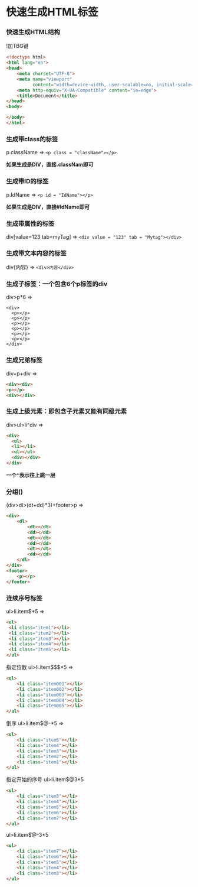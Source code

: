 # 快速生成HTML标签

### 快速生成HTML结构

!加TBG键

```html
<!doctype html>
<html lang="en">
<head>
    <meta charset="UTF-8">
    <meta name="viewport"
          content="width=device-width, user-scalable=no, initial-scale=1.0, maximum-scale=1.0, minimum-scale=1.0">
    <meta http-equiv="X-UA-Compatible" content="ie=edge">
    <title>Document</title>
</head>
<body>

</body>
</html>
```

### 生成带class的标签

p.className => `<p class = "className"></p>`

**如果生成是DIV，直接.classNam即可**

### 生成带ID的标签

p.IdName => `<p id = "IdName"></p>`

**如果生成是DIV，直接#IdName即可**

### 生成带属性的标签

div[value=123 tab=myTag] => `<div value = "123" tab = "Mytag"></div>`

### 生成带文本内容的标签

div{内容} => `<div>内容</div>`

### 生成子标签：一个包含6个p标签的div

div>p*6 => 

```htlm
<div>
  <p></p>
  <p></p>
  <p></p>
  <p></p>
  <p></p>
  <p></p>
</div>
```

### 生成兄弟标签

div+p+div =>

```html
<div><div>
<p></p>
<div></div>
```

### 生成上级元素：即包含子元素又能有同级元素

div>ul>li^div =>

```html
<div>
  <ul>
  <li></li>
  <ul></ul>
  <div></div>
</div>
```

**一个`^`表示往上跳一层**

### 分组()

(div>dl>(dt+dd)*3)+footer>p => 

```html
<div>
    <dl>
        <dt></dt>
        <dd></dd>
        <dt></dt>
        <dd></dd>
        <dt></dt>
        <dd></dd>
    </dl>
</div>
<footer>
    <p></p>
</footer>
```

### 连续序号标签

ul>li.item$*5 =>

```html
<ul>
 <li class="item1"></li>
 <li class="item2"></li>
 <li class="item3"></li>
 <li class="item4"></li>
 <li class="item5"></li>
</ul>
```

指定位数 ul>li.item$$$*5 =>

```html
<ul>
    <li class="item001"></li>
    <li class="item002"></li>
    <li class="item003"></li>
    <li class="item004"></li>
    <li class="item005"></li>
</ul>
```

倒序 ul>li.item$@-*5 =>

```html
<ul>
    <li class="item5"></li>
    <li class="item4"></li>
    <li class="item3"></li>
    <li class="item2"></li>
    <li class="item1"></li>
</ul>
```

指定开始的序号 ul>li.item$@3*5

```html
<ul>
    <li class="item3"></li>
    <li class="item4"></li>
    <li class="item5"></li>
    <li class="item6"></li>
    <li class="item7"></li>
</ul>
```

ul>li.item$@-3*5

```html
<ul>
    <li class="item7"></li>
    <li class="item6"></li>
    <li class="item5"></li>
    <li class="item4"></li>
    <li class="item3"></li>
</ul>
```
